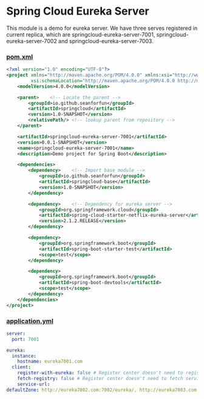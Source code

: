 # Spring Cloud Eureka Server

This module is a demo for eureka server. We have three serves registered in current replica, which are springcloud-eureka-server-7001, springcloud-eureka-server-7002 and springcloud-eureka-server-7003.

### [pom.xml](https://github.com/Seanforfun/Spring-Cloud-Structure/blob/master/springcloud-eureka-server-7001/pom.xml)
```xml
<?xml version="1.0" encoding="UTF-8"?>
<project xmlns="http://maven.apache.org/POM/4.0.0" xmlns:xsi="http://www.w3.org/2001/XMLSchema-instance"
         xsi:schemaLocation="http://maven.apache.org/POM/4.0.0 http://maven.apache.org/xsd/maven-4.0.0.xsd">
    <modelVersion>4.0.0</modelVersion>

    <parent>    <!-- Locate the parent -->
        <groupId>io.github.seanforfun</groupId>
        <artifactId>springcloud</artifactId>
        <version>1.0-SNAPSHOT</version>
        <relativePath/> <!-- lookup parent from repository -->
    </parent>

    <artifactId>springcloud-eureka-server-7001</artifactId>
    <version>0.0.1-SNAPSHOT</version>
    <name>springcloud-eureka-server-7001</name>
    <description>Demo project for Spring Boot</description>

    <dependencies>
        <dependency>    <!-- Import base module -->
            <groupId>io.github.seanforfun</groupId>
            <artifactId>springcloud-base</artifactId>
            <version>1.0-SNAPSHOT</version>
        </dependency>

        <dependency>    <!-- Dependency for eureka server -->
            <groupId>org.springframework.cloud</groupId>
            <artifactId>spring-cloud-starter-netflix-eureka-server</artifactId>
            <version>2.1.2.RELEASE</version>
        </dependency>

        <dependency>
            <groupId>org.springframework.boot</groupId>
            <artifactId>spring-boot-starter-test</artifactId>
            <scope>test</scope>
        </dependency>

        <dependency>
            <groupId>org.springframework.boot</groupId>
            <artifactId>spring-boot-devtools</artifactId>
            <scope>test</scope>
        </dependency>
    </dependencies>
</project>
```

### [application.yml](https://github.com/Seanforfun/Spring-Cloud-Structure/blob/master/springcloud-eureka-server-7001/src/main/resources/application.yml)
```yml
server:
  port: 7001

eureka:
  instance:
    hostname: eureka7001.com
  client:
    register-with-eureka: false # Register center doesn't need to register itself
    fetch-registry: false # Register center doesn't need to fetch service
    service-url:
defaultZone: http://eureka7002.com:7002/eureka/, http://eureka7003.com:7003/eureka/ # discover other servers in the cluster
```